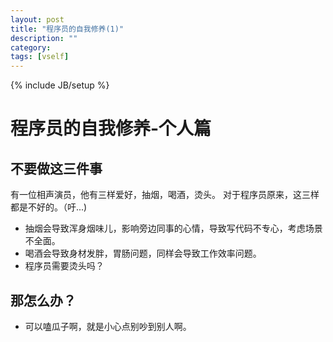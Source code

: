 ```yaml
---
layout: post
title: "程序员的自我修养(1)"
description: ""
category:
tags: [vself]
---
```

{% include JB/setup %}

# 程序员的自我修养-个人篇

## 不要做这三件事

有一位相声演员，他有三样爱好，抽烟，喝酒，烫头。
对于程序员原来，这三样都是不好的。（吁...)

* 抽烟会导致浑身烟味儿，影响旁边同事的心情，导致写代码不专心，考虑场景不全面。
* 喝酒会导致身材发胖，胃肠问题，同样会导致工作效率问题。
* 程序员需要烫头吗？

## 那怎么办？
* 可以嗑瓜子啊，就是小心点别吵到别人啊。

